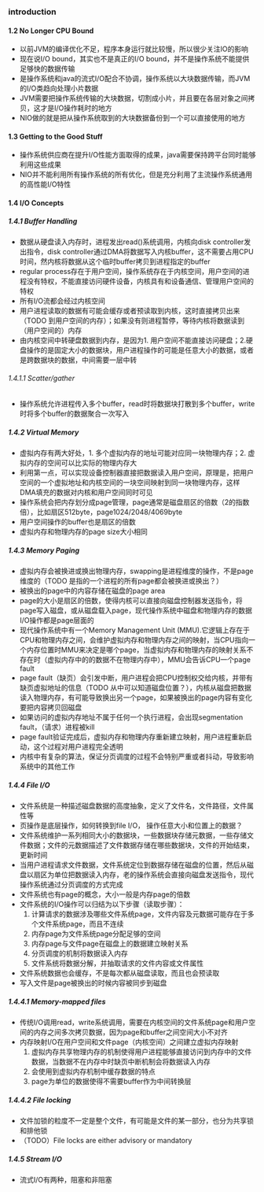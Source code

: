 ### introduction

#### 1.2 No Longer CPU Bound
* 以前JVM的编译优化不足，程序本身运行就比较慢，所以很少关注IO的影响
* 现在说I/O bound，其实也不是真正的I/O bound，并不是操作系统不能提供足够快的数据传输
* 是操作系统和java的流式I/O配合不协调，操作系统以大块数据传输，而JVM的I/O类趋向处理小片数据
* JVM需要把操作系统传输的大块数据，切割成小片，并且要在各层对象之间拷贝，这才是I/O操作耗时的地方
* NIO做的就是把从操作系统取到的大块数据备份到一个可以直接使用的地方

#### 1.3 Getting to the Good Stuff
* 操作系统供应商在提升I/O性能方面取得的成果，java需要保持跨平台同时能够利用这些成果
* NIO并不能利用所有操作系统的所有优化，但是充分利用了主流操作系统通用的高性能I/O特性

#### 1.4 I/O Concepts
##### 1.4.1 Buffer Handling
* 数据从硬盘读入内存时，进程发出read()系统调用，内核向disk controller发出指令，disk controller通过DMA将数据写入内核buffer，这不需要占用CPU时间，然内核将数据从这个临时buffer拷贝到进程指定的buffer
* regular process存在于用户空间，操作系统存在于内核空间，用户空间的进程没有特权，不能直接访问硬件设备，内核具有和设备通信、管理用户空间的特权
* 所有I/O流都会经过内核空间
* 用户进程读取的数据有可能会缓存或者预读取到内核，这时直接拷贝出来（TODO 到用户空间的内存）；如果没有则进程暂停，等待内核将数据读到（用户空间的）内存
* 由内核空间中转硬盘数据到内存，是因为1. 用户空间不能直接访问硬盘；2.硬盘操作的是固定大小的数据块，用户进程操作的可能是任意大小的数据，或者是跨数据块的数据，中间需要一层中转
###### 1.4.1.1 Scatter/gather
* 操作系统允许进程传入多个buffer，read时将数据块打散到多个buffer，write时将多个buffer的数据聚合一次写入
##### 1.4.2 Virtual Memory
* 虚拟内存有两大好处，1. 多个虚拟内存的地址可能对应同一块物理内存；2. 虚拟内存的空间可以比实际的物理内存大
* 利用第一点，可以实现设备控制器直接把数据读入用户空间，原理是，把用户空间的一个虚拟地址和内核空间的一块空间映射到同一块物理内存，这样DMA填充的数据对内核和用户空间同时可见
* 操作系统会把内存划分成page管理，page通常是磁盘扇区的倍数（2的指数倍），比如扇区512byte，page1024/2048/4069byte
* 用户空间操作的buffer也是扇区的倍数
* 虚拟内存和物理内存的page size大小相同
##### 1.4.3 Memory Paging
* 虚拟内存会被换进或换出物理内存，swapping是进程维度的操作，不是page维度的（TODO 是指的一个进程的所有page都会被换进或换出？）
* 被换出的page中的内容存储在磁盘的page area
* page的大小是扇区的倍数，使得内核可以直接向磁盘控制器发送指令，将page写入磁盘，或从磁盘载入page，现代操作系统中磁盘和物理内存的数据I/O操作都是page层面的
* 现代操作系统中有一个Memory Management Unit (MMU).它逻辑上存在于CPU和物理内存之间，会维护虚拟内存和物理内存之间的映射，当CPU指向一个内存位置时MMU来决定是哪个page，当虚拟内存和物理内存的映射关系不存在时（虚拟内存中的的数据不在物理内存中），MMU会告诉CPU一个page fault
* page fault（缺页）会引发中断，用户进程会把CPU控制权交给内核，并带有缺页虚拟地址的信息（TODO 从中可以知道磁盘位置？），内核从磁盘把数据读入物理内存，有可能导致换出另一个page，如果被换出的page内容有变化要把内容拷贝回磁盘
* 如果访问的虚拟内存地址不属于任何一个执行进程，会出现segmentation fault，（请求）进程被kill
* page fault验证完成后，虚拟内存和物理内存重新建立映射，用户进程重新启动，这个过程对用户进程完全透明
* 内核中有复杂的算法，保证分页调度的过程不会特别严重或者抖动，导致影响系统中的其他工作
##### 1.4.4 File I/O
* 文件系统是一种描述磁盘数据的高度抽象，定义了文件名，文件路径，文件属性等
* 页操作是底层操作，如何转换到file I/O， 操作任意大小和位置上的数据？
* 文件系统维护一系列相同大小的数据块，一些数据块存储元数据，一些存储文件数据；文件的元数据描述了文件数据存储在哪些数据块，文件的开始结束，更新时间
* 当用户进程请求文件数据，文件系统定位到数据存储在磁盘的位置，然后从磁盘以扇区为单位把数据读入内存，老的操作系统会直接向磁盘发送指令，现代操作系统通过分页调度的方式完成
* 文件系统也有page的概念，大小一般是内存page的倍数
* 文件系统的I/O操作可以归结为以下步骤（读取步骤）：
    1. 计算请求的数据涉及哪些文件系统page，文件内容及元数据可能存在于多个文件系统page，而且不连续
    1. 内存page为文件系统page分配足够的空间
    1. 内存page与文件page在磁盘上的数据建立映射关系
    1. 分页调度的机制将数据读入内存
    1. 文件系统将数据分解，并抽取请求的文件内容或文件属性
* 文件系统数据也会缓存，不是每次都从磁盘读取，而且也会预读取    
* 写入文件是page被换出的时候内容被同步到磁盘
##### 1.4.4.1 Memory-mapped files
* 传统I/O调用read，write系统调用，需要在内核空间的文件系统page和用户空间的内存之间多次拷贝数据，因为page和buffer之间空间大小不对齐
* 内存映射I/O在用户空间和文件page（内核空间）之间建立虚拟内存映射
    1. 虚拟内存共享物理内存的机制使得用户进程能够直接访问到内存中的文件数据，当数据不在内存中时缺页中断机制会将数据读入内存
    1. 会使用到虚拟内存机制中缓存数据的特点
    1. page为单位的数据使得不需要buffer作为中间转换层    
##### 1.4.4.2 File locking
* 文件加锁的粒度不一定是整个文件，有可能是文件的某一部分，也分为共享锁和排他锁 
* （TODO）File locks are either advisory or mandatory   
##### 1.4.5 Stream I/O
* 流式I/O有两种，阻塞和非阻塞